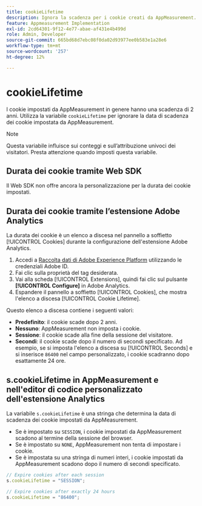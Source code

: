 ```yaml
---
title: cookieLifetime
description: Ignora la scadenza per i cookie creati da AppMeasurement.
feature: Appmeasurement Implementation
exl-id: 2cd64301-9f12-4e77-abae-af431e4b499d
role: Admin, Developer
source-git-commit: 665bd68d7ebc08f0da02d93977ee0b583e1a28e6
workflow-type: tm+mt
source-wordcount: '257'
ht-degree: 12%

---
```


# cookieLifetime

I cookie impostati da AppMeasurement in genere hanno una scadenza di 2 anni. Utilizza la variabile `cookieLifetime` per ignorare la data di scadenza dei cookie impostata da AppMeasurement.

>[!NOTE]
>
>Questa variabile influisce sui conteggi e sull’attribuzione univoci dei visitatori. Presta attenzione quando imposti questa variabile.

## Durata dei cookie tramite Web SDK

Il Web SDK non offre ancora la personalizzazione per la durata dei cookie impostati.

## Durata dei cookie tramite l’estensione Adobe Analytics

La durata dei cookie è un elenco a discesa nel pannello a soffietto [!UICONTROL Cookies] durante la configurazione dell&#39;estensione Adobe Analytics.

1. Accedi a [Raccolta dati di Adobe Experience Platform](https://experience.adobe.com/data-collection) utilizzando le credenziali Adobe ID.
1. Fai clic sulla proprietà del tag desiderata.
1. Vai alla scheda [!UICONTROL Extensions], quindi fai clic sul pulsante **[!UICONTROL Configure]** in Adobe Analytics.
1. Espandere il pannello a soffietto [!UICONTROL Cookies], che mostra l&#39;elenco a discesa [!UICONTROL Cookie Lifetime].

Questo elenco a discesa contiene i seguenti valori:

* **Predefinito**: il cookie scade dopo 2 anni.
* **Nessuno**: AppMeasurement non imposta i cookie.
* **Sessione**: il cookie scade alla fine della sessione del visitatore.
* **Secondi**: il cookie scade dopo il numero di secondi specificato. Ad esempio, se si imposta l&#39;elenco a discesa su [!UICONTROL Seconds] e si inserisce `86400` nel campo personalizzato, i cookie scadranno dopo esattamente 24 ore.

## s.cookieLifetime in AppMeasurement e nell&#39;editor di codice personalizzato dell&#39;estensione Analytics

La variabile `s.cookieLifetime` è una stringa che determina la data di scadenza dei cookie impostati da AppMeasurement.

* Se è impostato su `SESSION`, i cookie impostati da AppMeasurement scadono al termine della sessione del browser.
* Se è impostato su `NONE`, AppMeasurement non tenta di impostare i cookie.
* Se è impostata su una stringa di numeri interi, i cookie impostati da AppMeasurement scadono dopo il numero di secondi specificato.

```js
// Expire cookies after each session
s.cookieLifetime = "SESSION";

// Expire cookies after exactly 24 hours
s.cookieLifetime = "86400";
```
